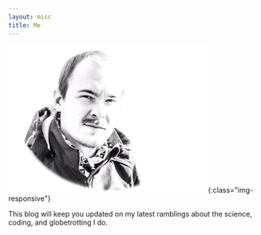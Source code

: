 ```yaml
---
layout: misc
title: Me
---
```


![Jan Knappe](/assets/img/Knappe_round.jpg){:class="img-responsive"}

This blog will keep you updated on my latest ramblings about the science, coding, and globetrotting I do.
